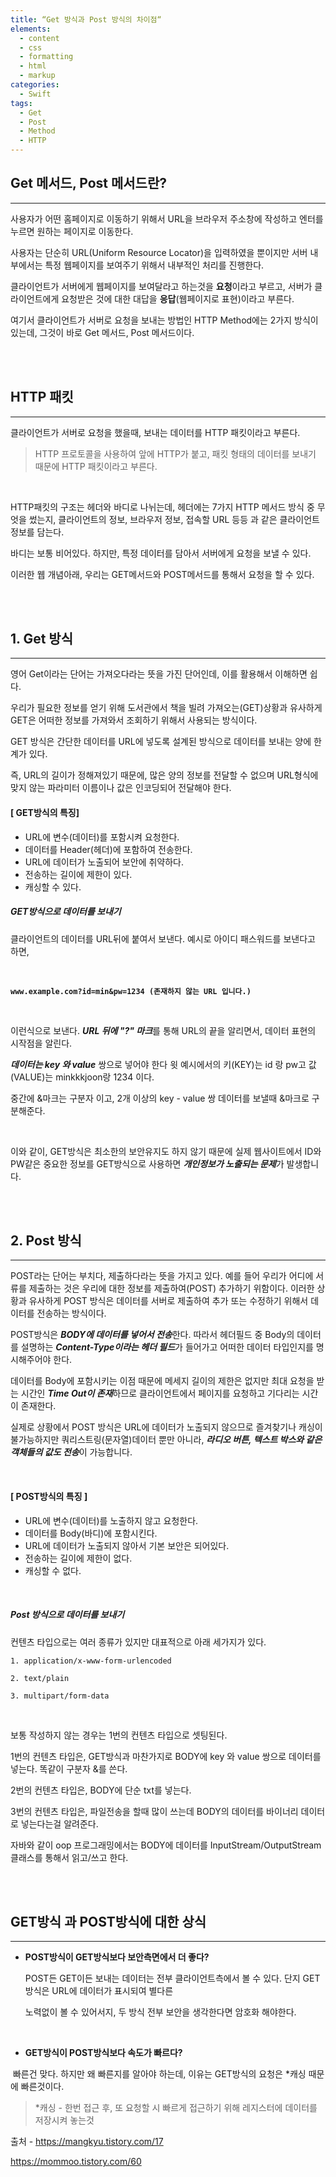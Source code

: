 ```yaml
---
title: “Get 방식과 Post 방식의 차이점“
elements:
  - content
  - css
  - formatting
  - html
  - markup
categories:
  - Swift
tags:
  - Get
  - Post
  - Method
  - HTTP
---
```






## Get 메서드, Post 메서드란?

------

사용자가 어떤 홈페이지로 이동하기 위해서 URL을 브라우저 주소창에 작성하고 엔터를 누르면 원하는 페이지로 이동한다.

사용자는 단순히 URL(Uniform Resource Locator)을 입력하였을 뿐이지만 서버 내부에서는 특정 웹페이지를 보여주기 위해서 내부적인 처리를 진행한다.

클라이언트가 서버에게 웹페이지를 보여달라고 하는것을 **요청**이라고 부르고, 서버가 클라이언트에게 요청받은 것에 대한 대답을 **응답**(웹페이지로 표현)이라고 부른다. 

여기서 클라이언트가 서버로 요청을 보내는 방법인 HTTP Method에는 2가지 방식이 있는데, 그것이 바로 Get 메서드, Post 메서드이다.

<br>

<br>

## HTTP 패킷

------

클라이언트가 서버로 요청을 했을때, 보내는 데이터를 HTTP 패킷이라고 부른다.

> HTTP 프로토콜을 사용하여 앞에 HTTP가 붙고, 패킷 형태의 데이터를 보내기 때문에 HTTP 패킷이라고 부른다.​

<br>

HTTP패킷의 구조는 헤더와 바디로 나뉘는데, 헤더에는 7가지 HTTP 메서드 방식 중 무엇을 썼는지, 클라이언트의 정보, 브라우저 정보, 접속할 URL 등등 과 같은 클라이언트 정보를 담는다. 

바디는 보통 비어있다. 하지만, 특정 데이터를 담아서 서버에게 요청을 보낼 수 있다. 

이러한 웹 개념아래, 우리는 GET메서드와 POST메서드를 통해서 요청을 할 수 있다.

<br>

<br>

## 1. Get 방식

------

영어 Get이라는 단어는 가져오다라는 뜻을 가진 단어인데, 이를 활용해서 이해하면 쉽다. 

우리가 필요한 정보를 얻기 위해 도서관에서 책을 빌려 가져오는(GET)상황과 유사하게 GET은 어떠한 정보를 가져와서 조회하기 위해서 사용되는 방식이다. 

GET 방식은 간단한 데이터를 URL에 넣도록 설계된 방식으로 데이터를 보내는 양에 한계가 있다. 

즉, URL의 길이가 정해져있기 때문에, 많은 양의 정보를 전달할 수 없으며 URL형식에 맞지 않는 파라미터 이름이나 값은 인코딩되어 전달해야 한다.



#### **[ GET방식의 특징]**

- URL에 변수(데이터)를 포함시켜 요청한다.
- 데이터를 Header(헤더)에 포함하여 전송한다.
- URL에 데이터가 노출되어 보안에 취약하다.
- 전송하는 길이에 제한이 있다.
- 캐싱할 수 있다.



##### **GET방식으로 데이터를 보내기**

클라이언트의 데이터를 URL뒤에 붙여서 보낸다. 예시로 아이디 패스워드를 보낸다고 하면,

<br>

**`www.example.com?id=min&pw=1234 (존재하지 않는 URL 입니다.)`**

<br>

이런식으로 보낸다. ***URL 뒤에 "?" 마크***를 통해 URL의 끝을 알리면서, 데이터 표현의 시작점을 알린다.

***데이터는 key 와 value*** 쌍으로 넣어야 한다 윗 예시에서의 키(KEY)는 id 랑 pw고 값(VALUE)는 minkkkjoon랑 1234 이다.

중간에 &마크는 구분자 이고, 2개 이상의 key - value 쌍 데이터를 보낼때 &마크로 구분해준다.

<br>

이와 같이, GET방식은 최소한의 보안유지도 하지 않기 때문에 실제 웹사이트에서 ID와 PW같은 중요한 정보를 GET방식으로 사용하면 ***개인정보가 노출되는 문제***가 발생합니다. 

<br>

<br>

## 2. Post 방식

------

POST라는 단어는 부치다, 제출하다라는 뜻을 가지고 있다. 예를 들어 우리가 어디에 서류를 제출하는 것은 우리에 대한 정보를 제출하여(POST) 추가하기 위함이다. 이러한 상황과 유사하게 POST 방식은 데이터를 서버로 제출하여 추가 또는 수정하기 위해서 데이터를 전송하는 방식이다. 

POST방식은 ***BODY에 데이터를 넣어서 전송***한다. 따라서 헤더필드 중 Body의 데이터를 설명하는 ***Content-Type이라는 헤더 필드***가 들어가고 어떠한 데이터 타입인지를 명시해주어야 한다. 

데이터를 Body에 포함시키는 이점 때문에 메세지 길이의 제한은 없지만 최대 요청을 받는 시간인 ***Time Out이 존재***하므로 클라이언트에서 페이지를 요청하고 기다리는 시간이 존재한다. 

실제로 상황에서 POST 방식은 URL에 데이터가 노출되지 않으므로 즐겨찾기나 캐싱이 불가능하지만 쿼리스트링(문자열)데이터 뿐만 아니라, ***라디오 버튼, 텍스트 박스와 같은 객체들의 값도 전송***이 가능합니다.

<br>

#### **[ POST방식의 특징 ]**

- URL에 변수(데이터)를 노출하지 않고 요청한다.
- 데이터를 Body(바디)에 포함시킨다.
- URL에 데이터가 노출되지 않아서 기본 보안은 되어있다.
- 전송하는 길이에 제한이 없다.
- 캐싱할 수 없다.

<br>

##### Post 방식으로 데이터를 보내기

컨텐츠 타입으로는 여러 종류가 있지만 대표적으로 아래 세가지가 있다.

`1. application/x-www-form-urlencoded`

`2. text/plain`

`3. multipart/form-data`

<br>

보통 작성하지 않는 경우는 1번의 컨텐츠 타입으로 셋팅된다.

1번의 컨텐츠 타입은, GET방식과 마찬가지로 BODY에 key 와 value 쌍으로 데이터를 넣는다. 똑같이 구분자 &를 쓴다.

2번의 컨텐츠 타입은, BODY에 단순 txt를 넣는다.

3번의 컨텐츠 타입은, 파일전송을 할때 많이 쓰는데 BODY의 데이터를 바이너리 데이터로 넣는다는걸 알려준다.

자바와 같이 oop 프로그래밍에서는 BODY에 데이터를 InputStream/OutputStream 클래스를 통해서 읽고/쓰고 한다.

<br>

<br>

## **GET방식 과 POST방식에 대한 상식**

------

- **POST방식이 GET방식보다 보안측면에서 더 좋다?**

   POST든 GET이든 보내는 데이터는 전부 클라이언트측에서 볼 수 있다. 단지 GET방식은 URL에 데이터가 표시되여 별다른 

   노력없이 볼 수 있어서지, 두 방식 전부 보안을 생각한다면 암호화 해야한다.

<br>

- **GET방식이 POST방식보다 속도가 빠르다?**

​    빠른건 맞다. 하지만 왜 빠른지를 알아야 하는데, 이유는 GET방식의 요청은 *캐싱 때문에 빠른것이다.

> *캐싱 - 한번 접근 후, 또 요청할 시 빠르게 접근하기 위해 레지스터에 데이터를 저장시켜 놓는것





출처 - https://mangkyu.tistory.com/17

https://mommoo.tistory.com/60